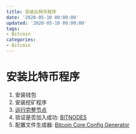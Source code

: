 ```yaml
---
title: 安装比特币程序
date: '2020-05-10 00:00:00'
updated: '2020-05-10 00:00:00'
tags:
- Bitcoin
categories:
- Bitcoin
---
```


# 安装比特币程序

1. 安装钱包
2. 安装挖矿程序
3. [运行完整节点](https://bitcoin.org/en/full-node#what-is-a-full-node)
4. 验证是否加入成功: [BITNODES](https://bitnodes.io/)
5. 配置文件生成器: [Bitcoin Core Config Generator](https://jlopp.github.io/bitcoin-core-config-generator/)

